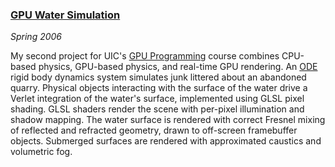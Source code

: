 ### [GPU Water Simulation][proj2]

*Spring 2006*

My second project for UIC's [GPU Programming][cs525] course combines CPU-based physics, GPU-based physics, and real-time GPU rendering. An [ODE][] rigid body dynamics system simulates junk littered about an abandoned quarry. Physical objects interacting with the surface of the water drive a Verlet integration of the water's surface, implemented using GLSL pixel shading. GLSL shaders render the scene with per-pixel illumination and shadow mapping. The water surface is rendered with correct Fresnel mixing of reflected and refracted geometry, drawn to off-screen framebuffer objects. Submerged surfaces are rendered with approximated caustics and volumetric fog.

[proj2]: misc/cs594/proj2/index.html
[cs525]: http://www.evl.uic.edu/aej/525/index.html
[ode]:   http://www.ode.org